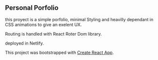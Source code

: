 Personal Porfolio 
-----------------
this proyect is a simple porfolio, minimal Styling and heavilly dependant in CSS animations to give an exelent UX.

Routing is handled with React Roter Dom library.

deployed in Netlify. 


This project was bootstrapped with [Create React App](https://github.com/facebook/create-react-app).
